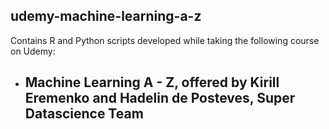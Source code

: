 
## udemy-machine-learning-a-z

Contains R and Python scripts developed while taking the following course on Udemy:

* ## Machine Learning A - Z, offered by Kirill Eremenko and Hadelin de Posteves, Super Datascience Team

